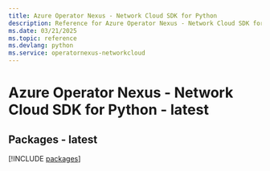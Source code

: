 ```yaml
---
title: Azure Operator Nexus - Network Cloud SDK for Python
description: Reference for Azure Operator Nexus - Network Cloud SDK for Python
ms.date: 03/21/2025
ms.topic: reference
ms.devlang: python
ms.service: operatornexus-networkcloud
---
```

# Azure Operator Nexus - Network Cloud SDK for Python - latest
## Packages - latest
[!INCLUDE [packages](operator-nexus---network-cloud-index.md)]